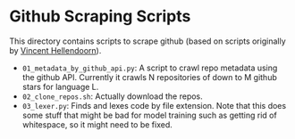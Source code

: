 # Github Scraping Scripts

This directory contains scripts to scrape github (based on scripts originally by [Vincent Hellendoorn](https://vhellendoorn.github.io/)).

* `01_metadata_by_github_api.py`: A script to crawl repo metadata using the github API. Currently it crawls N repositories of down to M github stars for language L.
* `02_clone_repos.sh`: Actually download the repos.
* `03_lexer.py`: Finds and lexes code by file extension. Note that this does some stuff that might be bad for model training such as getting rid of whitespace, so it might need to be fixed.
